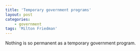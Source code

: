 ```yaml
---
title: 'Temporary government programs'
layout: post
categories:
    - government
tags: 'Milton Friedman'
---
```


Nothing is so permanent as a temporary government program.